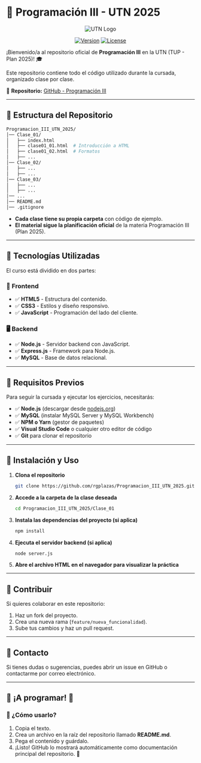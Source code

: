 # 📘 Programación III - UTN 2025  

<div align="center">

![UTN Logo]([https://upload.wikimedia.org/wikipedia/commons/thumb/0/0d/UTN_logo.svg/1200px-UTN_logo.svg.png](https://fra.utn.edu.ar/wp-content/uploads/2023/07/utn_logo_svg.svg))

[![Version](https://img.shields.io/badge/version-1.0.0-blue.svg)](https://semver.org)
[![License](https://img.shields.io/badge/license-MIT-green.svg)](LICENSE)

</div>

¡Bienvenido/a al repositorio oficial de **Programación III** en la UTN (TUP - Plan 2025)! 🎓  

Este repositorio contiene todo el código utilizado durante la cursada, organizado clase por clase.  

🔗 **Repositorio:** [GitHub - Programación III](https://github.com/rgplazas/Programacion_III_UTN_2025.git)  

---

## 📂 Estructura del Repositorio  

```bash
Programacion_III_UTN_2025/ 
│── Clase_01/ 
│   ├── index.html 
│   ├── clase01_01.html  # Introducción a HTML
│   ├── clase01_02.html  # Formatos
│   ├── ...
│── Clase_02/
│   ├── ...
│   ├── ...
│── Clase_03/
│   ├── ...
│   ├── ...
│── ... 
│── README.md 
│── .gitignore
```

- **Cada clase tiene su propia carpeta** con código de ejemplo.  
- **El material sigue la planificación oficial** de la materia Programación III (Plan 2025).  

---

## 📌 Tecnologías Utilizadas  

El curso está dividido en dos partes:  

### 🎨 **Frontend**  
- ✅ **HTML5** - Estructura del contenido.  
- ✅ **CSS3** - Estilos y diseño responsivo.  
- ✅ **JavaScript** - Programación del lado del cliente.  

### 🖥️ **Backend**  
- ✅ **Node.js** - Servidor backend con JavaScript.  
- ✅ **Express.js** - Framework para Node.js.  
- ✅ **MySQL** - Base de datos relacional.  

---

## 🚀 Requisitos Previos  

Para seguir la cursada y ejecutar los ejercicios, necesitarás:  

- ✅ **Node.js** (descargar desde [nodejs.org](https://nodejs.org/))  
- ✅ **MySQL** (instalar MySQL Server y MySQL Workbench)  
- ✅ **NPM o Yarn** (gestor de paquetes)  
- ✅ **Visual Studio Code** o cualquier otro editor de código  
- ✅ **Git** para clonar el repositorio  

---

## 🔧 Instalación y Uso  

1. **Clona el repositorio**  
   ```sh
   git clone https://github.com/rgplazas/Programacion_III_UTN_2025.git
   ```
2. **Accede a la carpeta de la clase deseada**  
   ```sh
   cd Programacion_III_UTN_2025/Clase_01
   ```
3. **Instala las dependencias del proyecto (si aplica)**  
   ```sh
   npm install
   ```
4. **Ejecuta el servidor backend (si aplica)**  
   ```sh
   node server.js
   ```
5. **Abre el archivo HTML en el navegador para visualizar la práctica**  

---

## 🤝 Contribuir

Si quieres colaborar en este repositorio:
  1. Haz un fork del proyecto.
  2. Crea una nueva rama (`feature/nueva_funcionalidad`).
  3. Sube tus cambios y haz un pull request.

---

## 📧 Contacto

Si tienes dudas o sugerencias, puedes abrir un issue en GitHub o contactarme por correo electrónico.

---

## 🎯 ¡A programar! 🚀

### 📌 ¿Cómo usarlo?  
1. Copia el texto.  
2. Crea un archivo en la raíz del repositorio llamado **README.md**.  
3. Pega el contenido y guárdalo.  
4. ¡Listo! GitHub lo mostrará automáticamente como documentación principal del repositorio. 🚀  
